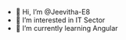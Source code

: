 - 👋 Hi, I’m @Jeevitha-E8
- 👀 I’m interested in IT Sector
- 🌱 I’m currently learning Angular
<!-- - 💞️ I’m looking to collaborate on  -->
<!-- - 📫 How to reach me  -->

<!---
Jeevitha-E8/Jeevitha-E8 is a ✨ special ✨ repository because its `README.md` (this file) appears on your GitHub profile.
You can click the Preview link to take a look at your changes.
--->
